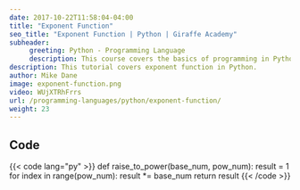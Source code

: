 ```yaml
---
date: 2017-10-22T11:58:04-04:00
title: "Exponent Function"
seo_title: "Exponent Function | Python | Giraffe Academy"
subheader:
     greeting: Python - Programming Language
     description: This course covers the basics of programming in Python. Work your way through the videos and we'll teach you everything you need to know to start your programming journey!
description: This tutorial covers exponent function in Python.
author: Mike Dane
image: exponent-function.png
video: WUjXTRhFrrs
url: /programming-languages/python/exponent-function/
weight: 23
---
```


## Code

{{< code lang="py" >}}
def raise_to_power(base_num, pow_num):
     result = 1
     for index in range(pow_num):
          result *= base_num
     return result
{{< /code >}}